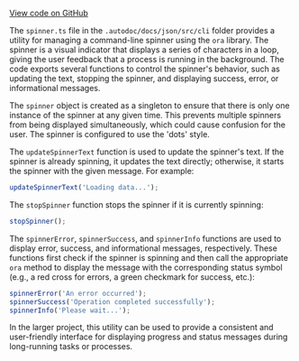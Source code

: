 [View code on GitHub](https://github.com/context-labs/autodoc/.autodoc/docs/json/src/cli)

The `spinner.ts` file in the `.autodoc/docs/json/src/cli` folder provides a utility for managing a command-line spinner using the `ora` library. The spinner is a visual indicator that displays a series of characters in a loop, giving the user feedback that a process is running in the background. The code exports several functions to control the spinner's behavior, such as updating the text, stopping the spinner, and displaying success, error, or informational messages.

The `spinner` object is created as a singleton to ensure that there is only one instance of the spinner at any given time. This prevents multiple spinners from being displayed simultaneously, which could cause confusion for the user. The spinner is configured to use the 'dots' style.

The `updateSpinnerText` function is used to update the spinner's text. If the spinner is already spinning, it updates the text directly; otherwise, it starts the spinner with the given message. For example:

```javascript
updateSpinnerText('Loading data...');
```

The `stopSpinner` function stops the spinner if it is currently spinning:

```javascript
stopSpinner();
```

The `spinnerError`, `spinnerSuccess`, and `spinnerInfo` functions are used to display error, success, and informational messages, respectively. These functions first check if the spinner is spinning and then call the appropriate `ora` method to display the message with the corresponding status symbol (e.g., a red cross for errors, a green checkmark for success, etc.):

```javascript
spinnerError('An error occurred');
spinnerSuccess('Operation completed successfully');
spinnerInfo('Please wait...');
```

In the larger project, this utility can be used to provide a consistent and user-friendly interface for displaying progress and status messages during long-running tasks or processes.
